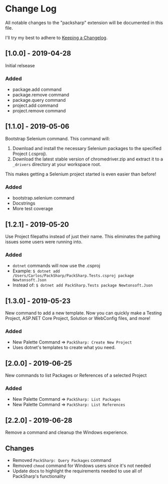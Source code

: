 # Change Log

All notable changes to the "packsharp" extension will be documented in this file.

I'll try my best to adhere to [Keeping a Changelog](http://keepachangelog.com/).

## [1.0.0] - 2019-04-28
Initial relsease

### Added
- package.add command
- package.remove command
- package.query command
- project.add command
- project.remove command

## [1.1.0] - 2019-05-06
Bootstrap Selenium command.
This command will:
1. Download and install the necessary Selenium packages to the specified Project (.csproj).
2. Download the latest stable version of chromedriver.zip and extract it to a `_drivers` directory at your workspace root.

This makes getting a Selenium project started is even easier than before!

### Added
- bootstrap.selenium command
- Docstrings
- More test coverage

## [1.2.1] - 2019-05-20
Use Project filepaths instead of just their name.
This eliminates the pathing issues some users were running into.

### Added
- `dotnet` commands will now use the <filepath>.csproj
- Example: `$ dotnet add /Users/Carlos/PackSharp/PackSharp.Tests.csproj package Newtonsoft.Json`
- Instead of: `$ dotnet add PackSharp.Tests package Newtonsoft.Json`

## [1.3.0] - 2019-05-23
New command to add a new template.
Now you can quickly make a Testing Project, ASP.NET Core Project, Solution or WebConfig files, and more!

### Added
- New Palette Command => `PackSharp: Create New Project`
- Uses dotnet's templates to create what you need.

## [2.0.0] - 2019-06-25
New commands to list Packages or References of a selected Project

### Added
- New Palette Command => `PackSharp: List Packages`
- New Palette Command => `PackSharp: List References`

## [2.2.0] - 2019-06-28
Remove a command and cleanup the Windows experience.

## Changes
- Removed `PackSharp: Query Packages` command
- Removed `chmod` command for Windows users since it's not needed
- Update docs to highlight the requirements needed to use all of PackSharp's functionality
